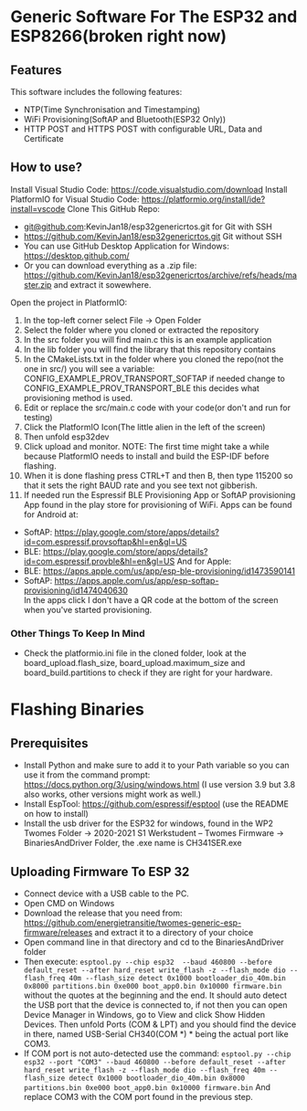 # Generic Software For The ESP32 and ESP8266(broken right now)
## Features
This software includes the following features:
* NTP(Time Synchronisation and Timestamping)
* WiFi Provisioning(SoftAP and Bluetooth(ESP32 Only))
* HTTP POST and HTTPS POST with configurable URL, Data and Certificate

## How to use?
Install Visual Studio Code: https://code.visualstudio.com/download
Install PlatformIO for Visual Studio Code: https://platformio.org/install/ide?install=vscode
Clone This GitHub Repo:
  * git@github.com:KevinJan18/esp32genericrtos.git for Git with SSH
  * https://github.com/KevinJan18/esp32genericrtos.git Git without SSH
  * You can use GitHub Desktop Application for Windows: https://desktop.github.com/
  * Or you can download everything as a .zip file: https://github.com/KevinJan18/esp32genericrtos/archive/refs/heads/master.zip and extract it sowewhere.
  
Open the project in PlatformIO:
  1. In the top-left corner select File -> Open Folder
  2. Select the folder where you cloned or extracted the repository
  3. In the src folder you will find main.c this is an example application
  4. In the lib folder you will find the library that this repository contains
  5. In the CMakeLists.txt in the folder where you cloned the repo(not the one in src/) you will see a variable: CONFIG_EXAMPLE_PROV_TRANSPORT_SOFTAP if needed change to CONFIG_EXAMPLE_PROV_TRANSPORT_BLE
  this decides what provisioning method is used.
  6. Edit or replace the src/main.c code with your code(or don't and run for testing)
  7. Click the PlatformIO Icon(The little alien in the left of the screen)
  8. Then unfold esp32dev
  9. Click upload and monitor. NOTE: The first time might take a while because PlatformIO needs to install and build the ESP-IDF before flashing.
  10. When it is done flashing press CTRL+T and then B, then type 115200 so that it sets the right BAUD rate and you see text not gibberish.
  11. If needed run the Espressif BLE Provisioning App or SoftAP provisioning App found in the play store for provisioning of WiFi.
  Apps can be found for Android at:
  * SoftAP: https://play.google.com/store/apps/details?id=com.espressif.provsoftap&hl=en&gl=US
  * BLE: https://play.google.com/store/apps/details?id=com.espressif.provble&hl=en&gl=US
  And for Apple:
  * BLE: https://apps.apple.com/us/app/esp-ble-provisioning/id1473590141
  * SoftAP: https://apps.apple.com/us/app/esp-softap-provisioning/id1474040630  
  In the apps click I don't have a QR code at the bottom of the screen when you've started provisioning.
  
 ### Other Things To Keep In Mind
 * Check the platformio.ini file in the cloned folder, look at the board_upload.flash_size, board_upload.maximum_size and board_build.partitions to check if they are right for your hardware.
  
# Flashing Binaries 
## Prerequisites
*	Install Python and make sure to add it to your Path variable so you can use it from the command prompt: https://docs.python.org/3/using/windows.html (I use version 3.9 but 3.8 also works, other versions might work as well.)  
*	Install EspTool: https://github.com/espressif/esptool (use the README on how to install)  
*	Install the usb driver for the ESP32 for windows, found in the WP2 Twomes Folder -> 2020-2021 S1 Werkstudent – Twomes Firmware -> BinariesAndDriver Folder, the .exe name is CH341SER.exe  
## Uploading Firmware To ESP 32
*	Connect device with a USB cable to the PC.  
*	Open CMD on Windows  
*	Download the release that you need from: https://github.com/energietransitie/twomes-generic-esp-firmware/releases and extract it to a directory of your choice
*	Open command line in that directory and cd to the BinariesAndDriver folder
*	Then execute: `esptool.py --chip esp32  --baud 460800 --before default_reset --after hard_reset write_flash -z --flash_mode dio --flash_freq 40m --flash_size detect 0x1000 bootloader_dio_40m.bin 0x8000 partitions.bin 0xe000 boot_app0.bin 0x10000 firmware.bin` without the quotes at the beginning and the end. It should auto detect the USB port that the device is connected to, if not then you can open Device Manager in Windows, go to View and click Show Hidden Devices. Then unfold Ports (COM & LPT) and you should find the device in there, named USB-Serial CH340(COM *) * being the actual port like COM3.  
*	If COM port is not auto-detected use the command:  `esptool.py --chip esp32 --port "COM3" --baud 460800 --before default_reset --after hard_reset write_flash -z --flash_mode dio --flash_freq 40m --flash_size detect 0x1000 bootloader_dio_40m.bin 0x8000 partitions.bin 0xe000 boot_app0.bin 0x10000 firmware.bin`
And replace COM3 with the COM port found in the previous step.
	

